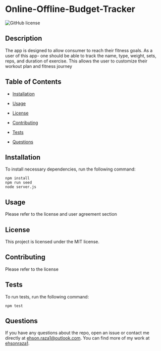 # Online-Offline-Budget-Tracker

![GitHub license](https://img.shields.io/badge/license-MIT-blue.svg)

## Description

The app is designed to allow consumer to reach their fitness goals. As a user of this app- one should be able to track the name, type, weight, sets, reps, and duration of exercise. This allows the user to customize their workout plan and fitness journey

## Table of Contents

- [Installation](#installation)

- [Usage](#usage)

- [License](#license)

- [Contributing](#contributing)

- [Tests](#tests)

- [Questions](#questions)

## Installation

To install necessary dependencies, run the following command:

```
npm install
npm run seed
node server.js
```

## Usage

Please refer to the license and user agreement section

## License

This project is licensed under the MIT license.

## Contributing

Please refer to the license

## Tests

To run tests, run the following command:

```
npm test
```

## Questions

If you have any questions about the repo, open an issue or contact me directly at ehson.raza1@outlook.com. You can find more of my work at [ehsonraza1](https://github.com/ehsonraza1/).
